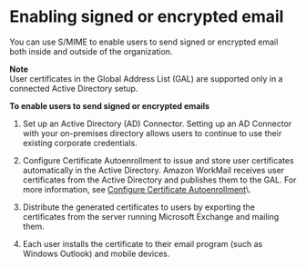 # Enabling signed or encrypted email<a name="enable_encryption"></a>

You can use S/MIME to enable users to send signed or encrypted email both inside and outside of the organization\.

**Note**  
User certificates in the Global Address List \(GAL\) are supported only in a connected Active Directory setup\.

**To enable users to send signed or encrypted emails**

1. Set up an Active Directory \(AD\) Connector\. Setting up an AD Connector with your on\-premises directory allows users to continue to use their existing corporate credentials\.

1. Configure Certificate Autoenrollment to issue and store user certificates automatically in the Active Directory\. Amazon WorkMail receives user certificates from the Active Directory and publishes them to the GAL\. For more information, see [Configure Certificate Autoenrollment](https://technet.microsoft.com/en-us/library/cc731522(v=ws.11).aspx)\.

1. Distribute the generated certificates to users by exporting the certificates from the server running Microsoft Exchange and mailing them\.

1. Each user installs the certificate to their email program \(such as Windows Outlook\) and mobile devices\.